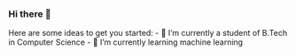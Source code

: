 ### Hi there 👋

<!--
**Abhinaba006/Abhinaba006** is a ✨ _special_ ✨ repository because its `README.md` (this file) appears on your GitHub profile.
--!>
Here are some ideas to get you started:

- 🔭 I’m currently a student of B.Tech in Computer Science
- 🌱 I’m currently learning machine learning 
